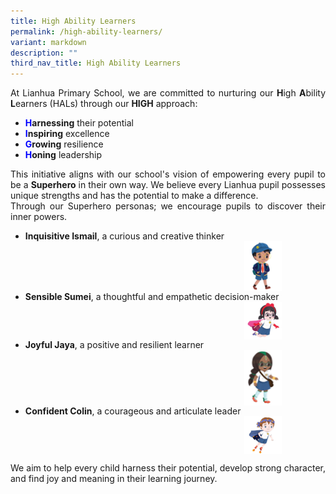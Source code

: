 ```yaml
---
title: High Ability Learners
permalink: /high-ability-learners/
variant: markdown
description: ""
third_nav_title: High Ability Learners
---
```

<p style="text-align: justify;">
	At Lianhua Primary School, we are committed to nurturing our <strong>H</strong>igh <strong>A</strong>bility <strong>L</strong>earners (HALs) through our <strong>HIGH</strong> approach:
  </p><ul>
    <li><strong><span style="color: blue;">H</span></strong><strong>arnessing</strong> their potential</li>
    <li><strong><span style="color: blue;">I</span></strong><strong>nspiring</strong> excellence</li>
    <li><strong><span style="color: blue;">G</span></strong><strong>rowing</strong> resilience</li>
    <li><strong><span style="color: blue;">H</span></strong><strong>oning</strong> leadership</li>
  </ul>
<p style="text-align: justify;">This initiative aligns with our school's vision of empowering every pupil to be a <strong>Superhero</strong> in their own way. We believe every Lianhua pupil possesses unique strengths and has the potential to make a difference. <br>Through our Superhero personas; we encourage pupils to discover their inner powers.<br>
	</p><ul>
    <li><strong>Inquisitive Ismail</strong>, a curious and creative thinker <img style="width:60px; vertical-align:middle; margin-left:350px;" alt="Ismail" src="/images/Learning/High%20Ability%20Learners%20(HALs)/Ismail.png"></li>
    <li><strong>Sensible Sumei</strong>, a thoughtful and empathetic decision-maker<img style="width:60px; vertical-align:middle; margin-left:350px;" alt="Sumei" src="/images/Learning/High%20Ability%20Learners%20(HALs)/Sumei.png"></li>
    <li><strong>Joyful Jaya</strong>, a positive and resilient learner<img style="width:60px; vertical-align:middle; margin-left:350px;" alt="Jaya" src="/images/Learning/High%20Ability%20Learners%20(HALs)/Jaya.png"></li>
    <li><strong>Confident Colin</strong>, a courageous and articulate leader<img style="width:60px; vertical-align:middle; margin-left:350px;" alt="Colin" src="/images/Learning/High%20Ability%20Learners%20(HALs)/Colin.png"></li>
  </ul>
<p style="text-align: justify;">We aim to help every child harness their potential, develop strong character, and find joy and meaning in their learning journey.
</p>